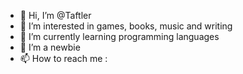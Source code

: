 - 👋 Hi, I’m @Taftler
- 👀 I’m interested in games, books, music and writing
- 🌱 I’m currently learning programming languages 
- 💞️ I’m a newbie   
- 📫 How to reach me :

<!---
Taftler/Taftler is a ✨ special ✨ repository because its `README.md` (this file) appears on your GitHub profile.
You can click the Preview link to take a look at your changes.
--->
